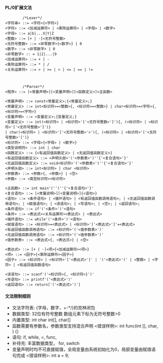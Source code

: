 #### PL/0扩展文法

```
        /*Lexer*/
<字符串> ::= <字符>{<字符>}
<字符> ::= <加减运算符> | <乘除运算符> | <字母> | <数字>
<字母> ::= a|b|...X|Y|Z
<整数> ::= [+ | -]<无符号整数>
<无符号整数> ::= <非零数字>{<数字>} | 0
<数字> ::= <非零数字> | 0
<非零数字> :: = 1|2|...|9
<加减运算符> ::= + | -
<乘除运算符> ::= * | /
<关系运算符> ::= > | >= | < | <= | == | !=



        /*Parser*/
<程序> ::= [<常量声明>][<变量声明>][<函数定义>]<主函数>

<常量声明> ::= const<常量定义>;{<常量定义>;}
<常量定义> ::= int<标识符>=<整数>{, <标识符>=<整数>} | char<标识符>=<字符>{, <标识符>=<字符>}
<变量声明> ::= <变量定义>;{变量定义;}
<变量定义> ::= int(<标识符> | <标识符>'['<无符号整数>']'){, (<标识符> | <标识符>'['<无符号整数>']')}
| char(<标识符> | <标识符>'['<无符号整数>'>'){, (<标识符> | <标识符>'['<无符号整数>']')}
<标识符> ::= <字母>{<字母> | <数字>}
<类型说明符> ::= int | char 
<函数定义> ::= {<有返回值函数定义> | <无返回值函数定义>}
<有返回值函数定义> ::= <声明头部>'('<参数表>')''{'<复合语句>'}'
<无返回值函数定义> ::= void<标识符>'('<参数表>')''{'<复合语句>'}'
<声明头部> ::= int<标识符> | char <标识符>
<参数表> ::= <参数>{, <参数>} | <空>
<参数> ::= <类型标识符><标识符>

<主函数> ::= int main'('')''{'<复合语句>'}'
<复合语句> ::= [<常量说明>][<变量说明>]{<语句>}
<语句> ::= <条件语句> | <循环语句> | <有返回值函数调用语句>; | <无返回值函数调用语句>; | <赋值语句>; | <读语句>; | <写语句>; | <空>; | <返回语句>;
<条件语句> ::= if'('<条件>')'<语句>
<条件> ::= <表达式><关系运算符><表达式> | <表达式>
<循环语句> ::= while'('<条件>')'<语句>
<赋值语句> ::= <标识符>=<表达式> | <标识符>'['<表达式>']'=<表达式>
<有返回值函数调用语句> ::= <标识符>'('<值参数表>')'
<无返回值函数调用语句> ::= <标识符>'('<值参数表>')'
<值参数表> ::= <表达式>{, <表达式>} | <空>

<表达式> ::= [+ | -]<项>{<加减运算符><项>} 
<项> ::= <因子>{<乘除运算符><因子>}
<因子> ::= <标识符> | <标识符>'['<表达式>']' | '('<表达式>')' | <整数> | <字符> | <有返回值函数语句> 

<读语句> ::= scanf'('<标识符>{, <标识符>}')'
<写语句> ::= printf'('<表达式>')'
<返回语句> ::= return['('<表达式>')']
```
#### 文法限制细则

* 文法字符表: {字母，数字，+-*/}的克林闭包  
* 数据类型: 32位有符号整数   数组元素下标为无符号整数>0  
* 内置类型: int char int[], char[]
* 函数需要有参数名，参数类型支持混合声明  <错误样例>: int func(int [], char, ) {}
* 语句: if, while, =, func, 
* 补待充: 丰富数据类型， for, switch
* 变量声明时均不可直接赋值，全局变量由系统初始化为0，局部变量由赋值语句完成  <错误样例>: int a = 9;
